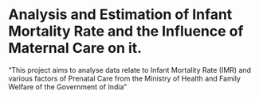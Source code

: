 # Analysis and Estimation of Infant Mortality Rate and the Influence of Maternal Care on it.
“This project aims to analyse data relate to Infant Mortality Rate (IMR) and various factors of Prenatal Care from the Ministry of Health and Family Welfare of the Government of India”
